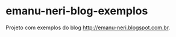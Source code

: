 emanu-neri-blog-exemplos
========================

Projeto com exemplos do blog http://emanu-neri.blogspot.com.br.
